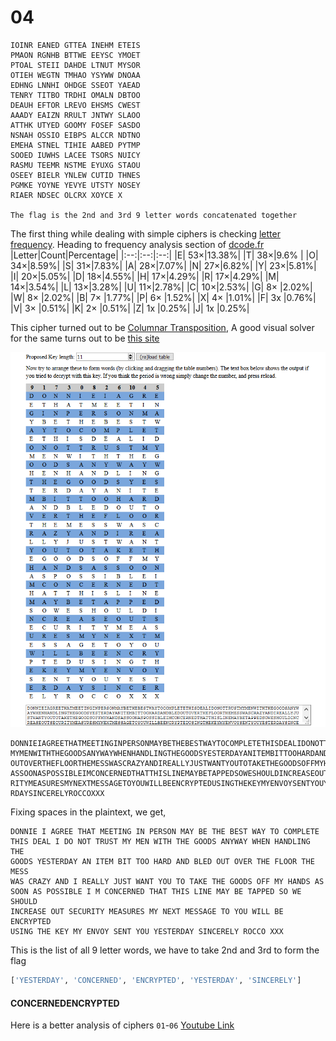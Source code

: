 # 04

```
IOINR EANED GTTEA INEHM ETEIS
PMAON RGNHB BTTWE EEYSC YMOET
PTOAL STEII DAHDE LTNUT MYSOR
OTIEH WEGTN TMHAO YSYWW DNOAA
EDHNG LNNHI OHDGE SSEOT YAEAD
TENRY TITBO TRDHI OMALN DBTOO
DEAUH EFTOR LREVO EHSMS CWEST
AAADY EAIZN RRULT JNTWY SLAOO
ATTHK UTYED GOOMY FOSEF SASDO
NSNAH OSSIO EIBPS ALCCR NDTNO
EMEHA STNEL TIHIE AABED PYTMP
SOOED IUWHS LACEE TSORS NUICY
RASMU TEEMR NSTME EYUXG STAOU
OSEEY BIELR YNLEW CUTID THNES
PGMKE YOYNE YEVYE UTSTY NOSEY
RIAER NDSEC OLCRX XOYCE X

The flag is the 2nd and 3rd 9 letter words concatenated together
```

The first thing while dealing with simple ciphers is checking [letter frequency](https://en.wikipedia.org/wiki/Letter_frequency).
Heading to frequency analysis section of [dcode.fr](https://www.dcode.fr/frequency-analysis)
|Letter|Count|Percentage|
|:--:|:--:|:--:|
|E| 53×|13.38%|
|T| 38×|9.6% |
|O| 34×|8.59%|
|S| 31×|7.83%|
|A| 28×|7.07%|
|N| 27×|6.82%|
|Y| 23×|5.81%|
|I| 20×|5.05%|
|D| 18×|4.55%|
|H| 17×|4.29%|
|R| 17×|4.29%|
|M| 14×|3.54%|
|L| 13×|3.28%|
|U| 11×|2.78%|
|C| 10×|2.53%|
|G| 8× |2.02%|
|W| 8× |2.02%|
|B| 7× |1.77%|
|P| 6× |1.52%|
|X| 4× |1.01%|
|F| 3x |0.76%|
|V| 3× |0.51%|
|K| 2× |0.51%|
|Z| 1x |0.25%|
|J| 1x |0.25%|

This cipher turned out to be [Columnar Transposition](https://en.wikipedia.org/wiki/Transposition_cipher#Columnar_transposition), A good visual solver for the same turns out to be [this site](http://tholman.com/other/transposition/)

![](solve.PNG)

```
DONNIEIAGREETHATMEETINGINPERSONMAYBETHEBESTWAYTOCOMPLETETHISDEALIDONOTTRUST
MYMENWITHTHEGOODSANYWAYWHENHANDLINGTHEGOODSYESTERDAYANITEMBITTOOHARDANDBLED
OUTOVERTHEFLOORTHEMESSWASCRAZYANDIREALLYJUSTWANTYOUTOTAKETHEGOODSOFFMYHANDS
ASSOONASPOSSIBLEIMCONCERNEDTHATTHISLINEMAYBETAPPEDSOWESHOULDINCREASEOUTSECU
RITYMEASURESMYNEXTMESSAGETOYOUWILLBEENCRYPTEDUSINGTHEKEYMYENVOYSENTYOUYESTE
RDAYSINCERELYROCCOXXX
```
Fixing spaces in the plaintext, we get,
```
DONNIE I AGREE THAT MEETING IN PERSON MAY BE THE BEST WAY TO COMPLETE 
THIS DEAL I DO NOT TRUST MY MEN WITH THE GOODS ANYWAY WHEN HANDLING THE
GOODS YESTERDAY AN ITEM BIT TOO HARD AND BLED OUT OVER THE FLOOR THE MESS
WAS CRAZY AND I REALLY JUST WANT YOU TO TAKE THE GOODS OFF MY HANDS AS 
SOON AS POSSIBLE I M CONCERNED THAT THIS LINE MAY BE TAPPED SO WE SHOULD 
INCREASE OUT SECURITY MEASURES MY NEXT MESSAGE TO YOU WILL BE ENCRYPTED 
USING THE KEY MY ENVOY SENT YOU YESTERDAY SINCERELY ROCCO XXX
```

This is the list of all 9 letter words, we have to take 2nd and 3rd to form the flag
```python
['YESTERDAY', 'CONCERNED', 'ENCRYPTED', 'YESTERDAY', 'SINCERELY']
```

#### CONCERNEDENCRYPTED

Here is a better analysis of ciphers `01`-`06` [Youtube Link](https://www.youtube.com/watch?v=9Q5Q1Nn5Vss)
